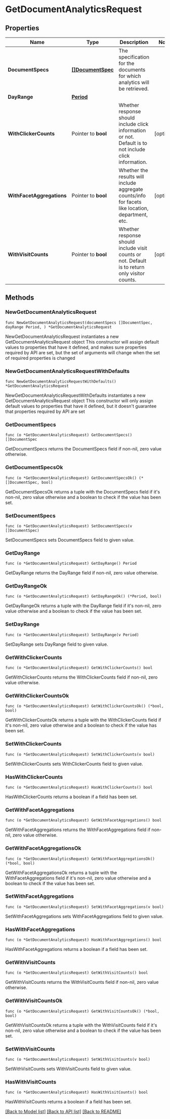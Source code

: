 # GetDocumentAnalyticsRequest

## Properties

Name | Type | Description | Notes
------------ | ------------- | ------------- | -------------
**DocumentSpecs** | [**[]DocumentSpec**](DocumentSpec.md) | The specification for the documents for which analytics will be retrieved. | 
**DayRange** | [**Period**](Period.md) |  | 
**WithClickerCounts** | Pointer to **bool** | Whether response should include click information or not. Default is to not include click information. | [optional] 
**WithFacetAggregations** | Pointer to **bool** | Whether the results will include aggregate counts/info for facets like location, department, etc. | [optional] 
**WithVisitCounts** | Pointer to **bool** | Whether response should include visit counts or not. Default is to return only visitor counts. | [optional] 

## Methods

### NewGetDocumentAnalyticsRequest

`func NewGetDocumentAnalyticsRequest(documentSpecs []DocumentSpec, dayRange Period, ) *GetDocumentAnalyticsRequest`

NewGetDocumentAnalyticsRequest instantiates a new GetDocumentAnalyticsRequest object
This constructor will assign default values to properties that have it defined,
and makes sure properties required by API are set, but the set of arguments
will change when the set of required properties is changed

### NewGetDocumentAnalyticsRequestWithDefaults

`func NewGetDocumentAnalyticsRequestWithDefaults() *GetDocumentAnalyticsRequest`

NewGetDocumentAnalyticsRequestWithDefaults instantiates a new GetDocumentAnalyticsRequest object
This constructor will only assign default values to properties that have it defined,
but it doesn't guarantee that properties required by API are set

### GetDocumentSpecs

`func (o *GetDocumentAnalyticsRequest) GetDocumentSpecs() []DocumentSpec`

GetDocumentSpecs returns the DocumentSpecs field if non-nil, zero value otherwise.

### GetDocumentSpecsOk

`func (o *GetDocumentAnalyticsRequest) GetDocumentSpecsOk() (*[]DocumentSpec, bool)`

GetDocumentSpecsOk returns a tuple with the DocumentSpecs field if it's non-nil, zero value otherwise
and a boolean to check if the value has been set.

### SetDocumentSpecs

`func (o *GetDocumentAnalyticsRequest) SetDocumentSpecs(v []DocumentSpec)`

SetDocumentSpecs sets DocumentSpecs field to given value.


### GetDayRange

`func (o *GetDocumentAnalyticsRequest) GetDayRange() Period`

GetDayRange returns the DayRange field if non-nil, zero value otherwise.

### GetDayRangeOk

`func (o *GetDocumentAnalyticsRequest) GetDayRangeOk() (*Period, bool)`

GetDayRangeOk returns a tuple with the DayRange field if it's non-nil, zero value otherwise
and a boolean to check if the value has been set.

### SetDayRange

`func (o *GetDocumentAnalyticsRequest) SetDayRange(v Period)`

SetDayRange sets DayRange field to given value.


### GetWithClickerCounts

`func (o *GetDocumentAnalyticsRequest) GetWithClickerCounts() bool`

GetWithClickerCounts returns the WithClickerCounts field if non-nil, zero value otherwise.

### GetWithClickerCountsOk

`func (o *GetDocumentAnalyticsRequest) GetWithClickerCountsOk() (*bool, bool)`

GetWithClickerCountsOk returns a tuple with the WithClickerCounts field if it's non-nil, zero value otherwise
and a boolean to check if the value has been set.

### SetWithClickerCounts

`func (o *GetDocumentAnalyticsRequest) SetWithClickerCounts(v bool)`

SetWithClickerCounts sets WithClickerCounts field to given value.

### HasWithClickerCounts

`func (o *GetDocumentAnalyticsRequest) HasWithClickerCounts() bool`

HasWithClickerCounts returns a boolean if a field has been set.

### GetWithFacetAggregations

`func (o *GetDocumentAnalyticsRequest) GetWithFacetAggregations() bool`

GetWithFacetAggregations returns the WithFacetAggregations field if non-nil, zero value otherwise.

### GetWithFacetAggregationsOk

`func (o *GetDocumentAnalyticsRequest) GetWithFacetAggregationsOk() (*bool, bool)`

GetWithFacetAggregationsOk returns a tuple with the WithFacetAggregations field if it's non-nil, zero value otherwise
and a boolean to check if the value has been set.

### SetWithFacetAggregations

`func (o *GetDocumentAnalyticsRequest) SetWithFacetAggregations(v bool)`

SetWithFacetAggregations sets WithFacetAggregations field to given value.

### HasWithFacetAggregations

`func (o *GetDocumentAnalyticsRequest) HasWithFacetAggregations() bool`

HasWithFacetAggregations returns a boolean if a field has been set.

### GetWithVisitCounts

`func (o *GetDocumentAnalyticsRequest) GetWithVisitCounts() bool`

GetWithVisitCounts returns the WithVisitCounts field if non-nil, zero value otherwise.

### GetWithVisitCountsOk

`func (o *GetDocumentAnalyticsRequest) GetWithVisitCountsOk() (*bool, bool)`

GetWithVisitCountsOk returns a tuple with the WithVisitCounts field if it's non-nil, zero value otherwise
and a boolean to check if the value has been set.

### SetWithVisitCounts

`func (o *GetDocumentAnalyticsRequest) SetWithVisitCounts(v bool)`

SetWithVisitCounts sets WithVisitCounts field to given value.

### HasWithVisitCounts

`func (o *GetDocumentAnalyticsRequest) HasWithVisitCounts() bool`

HasWithVisitCounts returns a boolean if a field has been set.


[[Back to Model list]](../README.md#documentation-for-models) [[Back to API list]](../README.md#documentation-for-api-endpoints) [[Back to README]](../README.md)


